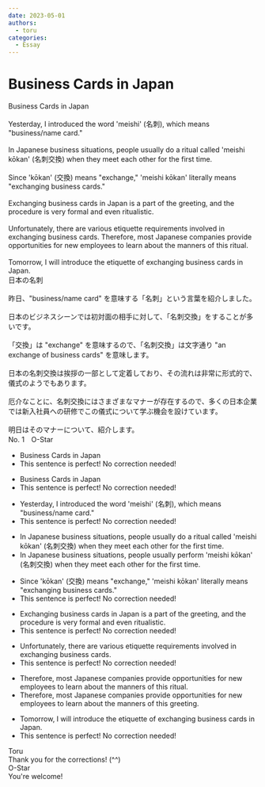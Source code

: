 ```yaml
---
date: 2023-05-01
authors:
  - toru
categories:
  - Essay
---
```


<h1 id="subject_show">Business Cards in Japan</h1>
<div class="date" hidden>May 1, 2023 13:23</div>
<div id="post"><div id="body_show_ori">
Business Cards in Japan<br/><br/>Yesterday, I introduced the word 'meishi' (名刺), which means "business/name card."<br/><br/>In Japanese business situations, people usually do a ritual called 'meishi kōkan' (名刺交換) when they meet each other for the first time.<br/><br/>Since 'kōkan' (交換) means "exchange," 'meishi kōkan' literally means "exchanging business cards."<br/><br/>Exchanging business cards in Japan is a part of the greeting, and the procedure is very formal and even ritualistic.<br/><br/>Unfortunately, there are various etiquette requirements involved in exchanging business cards. Therefore, most Japanese companies provide opportunities for new employees to learn about the manners of this ritual.<br/><br/>Tomorrow, I will introduce the etiquette of exchanging business cards in Japan.
</div></div>

<!-- more -->

<div id="post_ja"><div id="body_show_mo">
日本の名刺<br/><br/>昨日、"business/name card" を意味する「名刺」という言葉を紹介しました。<br/><br/>日本のビジネスシーンでは初対面の相手に対して、「名刺交換」をすることが多いです。<br/><br/>「交換」は "exchange" を意味するので、「名刺交換」は文字通り "an exchange of business cards" を意味します。<br/><br/>日本の名刺交換は挨拶の一部として定着しており、その流れは非常に形式的で、儀式のようでもあります。<br/><br/>厄介なことに、名刺交換にはさまざまなマナーが存在するので、多くの日本企業では新入社員への研修でこの儀式について学ぶ機会を設けています。<br/><br/>明日はそのマナーについて、紹介します。
</div></div>
<div id="block"><div class="first_name"> No. 1　<span class="just_name">O-Star</span></div><div id="block2">
<ul class="correction_field">
<li class="incorrect">Business Cards in Japan</li>
<li class="corrected perfect">This sentence is perfect! No correction needed!</li>
</ul>
<ul class="correction_field">
<li class="incorrect">Business Cards in Japan</li>
<li class="corrected perfect">This sentence is perfect! No correction needed!</li>
</ul>
<ul class="correction_field">
<li class="incorrect">Yesterday, I introduced the word 'meishi' (名刺), which means "business/name card."</li>
<li class="corrected perfect">This sentence is perfect! No correction needed!</li>
</ul>
<ul class="correction_field">
<li class="incorrect">In Japanese business situations, people usually do a ritual called 'meishi kōkan' (名刺交換) when they meet each other for the first time.</li>
<li class="corrected correct">
In Japanese business situations, people usually <span class="f_bold">perform</span> 'meishi kōkan' (名刺交換) when they meet each other for the first time.
</li>
</ul>
<ul class="correction_field">
<li class="incorrect">Since 'kōkan' (交換) means "exchange," 'meishi kōkan' literally means "exchanging business cards."</li>
<li class="corrected perfect">This sentence is perfect! No correction needed!</li>
</ul>
<ul class="correction_field">
<li class="incorrect">Exchanging business cards in Japan is a part of the greeting, and the procedure is very formal and even ritualistic.</li>
<li class="corrected perfect">This sentence is perfect! No correction needed!</li>
</ul>
<ul class="correction_field">
<li class="incorrect">Unfortunately, there are various etiquette requirements involved in exchanging business cards.</li>
<li class="corrected perfect">This sentence is perfect! No correction needed!</li>
</ul>
<ul class="correction_field">
<li class="incorrect">Therefore, most Japanese companies provide opportunities for new employees to learn about the manners of this ritual.</li>
<li class="corrected correct">
Therefore, most Japanese companies provide opportunities for new employees to learn about the manners of this <span class="f_bold">greeting.</span>
</li>
</ul>
<ul class="correction_field">
<li class="incorrect">Tomorrow, I will introduce the etiquette of exchanging business cards in Japan.</li>
<li class="corrected perfect">This sentence is perfect! No correction needed!</li>
</ul>
</div><div class="name"><span class="just_name">Toru</span><br>
Thank you for the corrections! (^^)
</div>
<div class="name"><span class="just_name">O-Star</span><br>
You're welcome!
</div>
</div>
